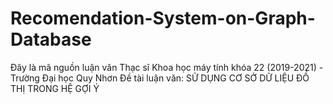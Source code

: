 # Recomendation-System-on-Graph-Database
Đây là mã nguồn luận văn Thạc sĩ Khoa học máy tính khóa 22 (2019-2021) - Trường Đại học Quy Nhơn
Đề tài luận văn: SỬ DỤNG CƠ SỞ DỮ LIỆU ĐỒ THỊ TRONG HỆ GỢI Ý
